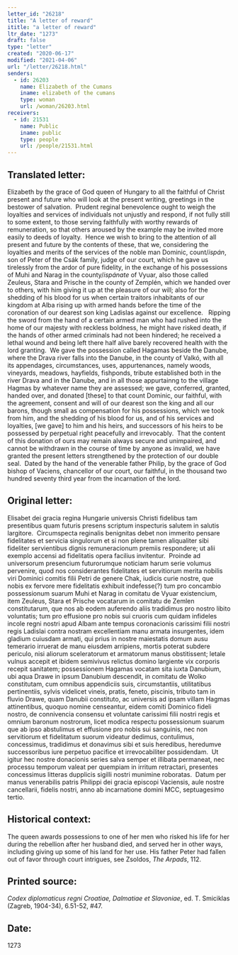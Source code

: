 ```yaml
---
letter_id: "26218"
title: "A letter of reward"
ititle: "a letter of reward"
ltr_date: "1273"
draft: false
type: "letter"
created: "2020-06-17"
modified: "2021-04-06"
url: "/letter/26218.html"
senders:
  - id: 26203
    name: Elizabeth of the Cumans
    iname: elizabeth of the cumans
    type: woman
    url: /woman/26203.html
receivers:
  - id: 21531
    name: Public
    iname: public
    type: people
    url: /people/21531.html
---
```

<h2> Translated letter:</h2><p>Elizabeth by the grace of God queen of Hungary to all the faithful of Christ present and future who will look at the present writing, greetings in the bestower of salvation.&nbsp; Prudent reginal benevolence ought to weigh the loyalties and services of individuals not unjustly and respond, if not fully still to some extent, to those serving faithfully with worthy rewards of remuneration, so that others aroused by the example may be invited more easily to deeds of loyalty.&nbsp; Hence we wish to bring to the attention of all present and future by the contents of these, that we, considering the loyalties and merits of the services of the noble man Dominic, count/<i>ispán</i>, son of Peter of the Csák family, judge of our court, which he gave us tirelessly from the ardor of pure fidelity, in the exchange of his possessions of Muhi and Narag in the county/<i>ispánate</i> of Vyuar, also those called Zeuleus, Stara and Prische in the county of Zemplén, which we handed over to others, with him giving it up at the pleasure of our will; also for the shedding of his blood for us when certain traitors inhabitants of our kingdom at Alba rising up with armed hands before the time of the coronation of our dearest son king Ladislas against our excellence.&nbsp; &nbsp;Ripping the sword from the hand of a certain armed man who had rushed into the home of our majesty with reckless boldness, he might have risked death, if the hands of other armed criminals had not been hindered; he received a lethal wound and being left there half alive barely recovered health with the lord granting.&nbsp; We gave the possession called Hagamas beside the Danube, where the Drava river falls into the Danube, in the county of Valkó, with all its appendages, circumstances, uses, appurtenances, namely woods, vineyards, meadows, hayfields, fishponds, tribute established both in the river Drava and in the Danube, and in all those appurtainng to the village Hagmas by whatever name they are assessed; we gave, conferred, granted, handed over, and donated [these] to that count Dominic, our faithful, with the agreement, consent and will of our dearest son the king and all our barons, though small as compensation for his possessions, which we took from him, and the shedding of his blood for us, and of his services and loyalties, [we gave] to him and his heirs, and successors of his heirs to be possessed by perpetual right peacefully and irrevocably.&nbsp; That the content of this donation of ours may remain always secure and unimpaired, and cannot be withdrawn in the course of time by anyone as invalid, we have granted the present letters strengthened by the protection of our double seal.&nbsp; Dated by the hand of the venerable father Philip, by the grace of God bishop of Vaciens, chancellor of our court, our faithful, in the thousand two hundred seventy third year from the incarnation of the lord.</p><h2 class="mt-4"> Original letter:</h2><p>Elisabet dei gracia regina Hungarie universis Christi fidelibus tam presentibus quam futuris presens scriptum inspecturis salutem in salutis largitore.&nbsp; Circumspecta reginalis benignitas debet non immerito pensare fidelitates et servicia singulorum et si non plene tamen aliqualiter sibi fideliter servientibus dignis remuneracionum premiis respondere; ut alii exemplo accensi ad fidelitatis opera facilius invitentur.&nbsp; Proinde ad universorum presencium futurorumque noticiam harum serie volumus pervenire, quod nos considerantes fidelitates et servitiorum merita nobilis viri Dominici comitis filii Petri de genere Chak, iudicis curie nostre, que nobis ex fervore mere fidelitatis exhibuit indefesse(?) tum pro concambio possessionum suarum Muhi et Narag in comitatu de Vyuar existencium, item Zeuleus, Stara et Prische vocatarum in comitatu de Zemlen constitutarum, que nos ab eodem auferendo aliis tradidimus pro nostro libito voluntatis; tum pro effusione pro nobis sui cruoris cum quidam infideles incole regni nostri apud Albam ante tempus coronacionis carissimi filii nostri regis Ladislai contra nostram excellentiam manu armata insurgentes, idem gladium cuiusdam armati, qui prius in nostre maiestatis domum ausu temerario irruerat de manu eiusdem arripiens, mortis poterat subdere periculo, nisi aliorum sceleratorum et armatorum manus obstitissent; letale vulnus accepit et ibidem semivivus relictus domino largiente vix corporis recepit sanitatem; possessionem Hagamas vocatam sita iuxta Danubium, ubi aqua Drawe in ipsum Danubium descendit, in comitatu de Wolko constitutam, cum omnibus appendiciis suis, circumstantiis, utilitatibus pertinentiis, sylvis videlicet vineis, pratis, feneto, piscinis, tributo tam in fluvio Drawe, quam Danubii constituto, ac universis ad ipsam villam Hagmas attinentibus, quoquo nomine censeantur, eidem comiti Dominico fideli nostro, de connivencia consensu et voluntate carissimi filii nostri regis et omnium baronum nostrorum, licet modica respectu possessionum suarum que ab ipso abstulimus et effusione pro nobis sui sanguinis, nec non servitiorum et fidelitatum suorum videatur dedimus, contulimus, concessimus, tradidimus et donavimus sibi et suis heredibus, heredumve successoribus iure perpetuo pacifice et irrevocabiliter possidendam.&nbsp; Ut igitur hec nostre donacionis series salva semper et illibata permaneat, nec processu temporum valeat per quempiam in irritum retractari, presentes concessimus litteras dupplicis sigilli nostri munimine roboratas.&nbsp; Datum per manus venerabilis patris Philippi dei gracia episcopi Vaciensis, aule nostre cancellarii, fidelis nostri, anno ab incarnatione domini MCC, septuagesimo tertio.</p><h2 class="mt-4"> Historical context:</h2><p>The queen awards possessions to one of her men who risked his life for her during the rebellion after her husband died, and served her in other ways, including giving up some of his land for her use. His father Peter had fallen out of favor through court intrigues, see Zsoldos, <i>The Arpads</i>, 112.</p><h2 class="mt-4"> Printed source:</h2><p><i>Codex diplomaticus regni Croatiae, Dalmatiae et Slavoniae</i>, ed. T. Smiciklas (Zagreb, 1904-34), 6.51-52, #47.&nbsp;&nbsp;</p><h2 class="mt-4"> Date:</h2>1273